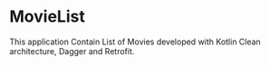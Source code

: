 # MovieList
This application Contain List of Movies developed with Kotlin Clean architecture, Dagger and Retrofit.

